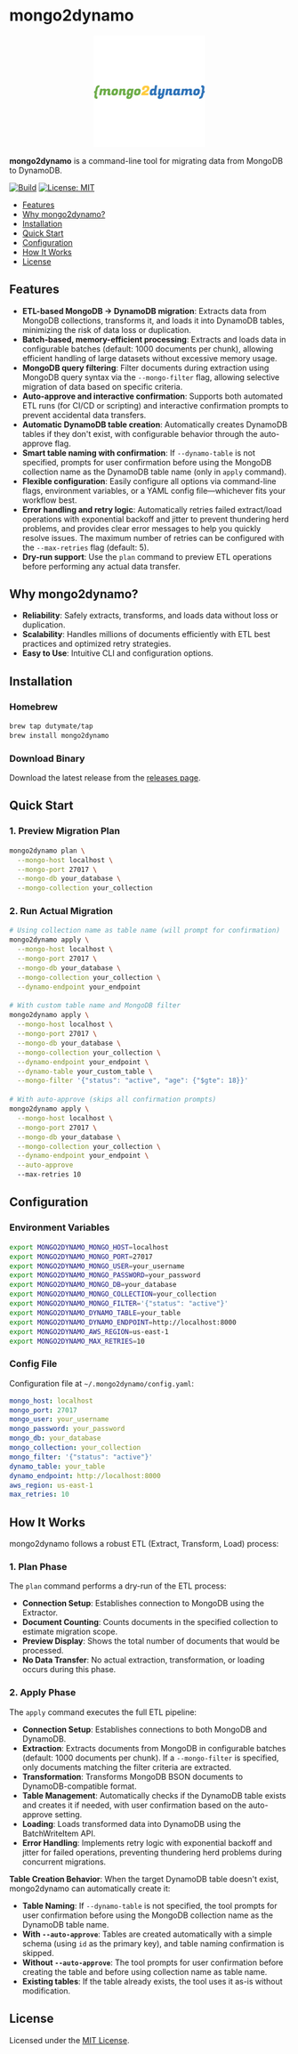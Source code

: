 # mongo2dynamo

<p align="center">
  <img src="images/logo.png" alt="mongo2dynamo Logo" width="200"/>
</p>

**mongo2dynamo** is a command-line tool for migrating data from MongoDB to DynamoDB.

[![Build](https://github.com/dutymate/mongo2dynamo/actions/workflows/build.yaml/badge.svg)](https://github.com/dutymate/mongo2dynamo/actions/workflows/build.yaml)
[![License: MIT](https://img.shields.io/badge/License-MIT-blue.svg)](LICENSE)

- [Features](#features)
- [Why mongo2dynamo?](#why-mongo2dynamo)
- [Installation](#installation)
- [Quick Start](#quick-start)
- [Configuration](#configuration)
- [How It Works](#how-it-works)
- [License](#license)

## Features

- **ETL-based MongoDB → DynamoDB migration**: Extracts data from MongoDB collections, transforms it, and loads it into DynamoDB tables, minimizing the risk of data loss or duplication.
- **Batch-based, memory-efficient processing**: Extracts and loads data in configurable batches (default: 1000 documents per chunk), allowing efficient handling of large datasets without excessive memory usage.
- **MongoDB query filtering**: Filter documents during extraction using MongoDB query syntax via the `--mongo-filter` flag, allowing selective migration of data based on specific criteria.
- **Auto-approve and interactive confirmation**: Supports both automated ETL runs (for CI/CD or scripting) and interactive confirmation prompts to prevent accidental data transfers.
- **Automatic DynamoDB table creation**: Automatically creates DynamoDB tables if they don't exist, with configurable behavior through the auto-approve flag.
- **Smart table naming with confirmation**: If `--dynamo-table` is not specified, prompts for user confirmation before using the MongoDB collection name as the DynamoDB table name (only in `apply` command).
- **Flexible configuration**: Easily configure all options via command-line flags, environment variables, or a YAML config file—whichever fits your workflow best.
- **Error handling and retry logic**: Automatically retries failed extract/load operations with exponential backoff and jitter to prevent thundering herd problems, and provides clear error messages to help you quickly resolve issues. The maximum number of retries can be configured with the `--max-retries` flag (default: 5).
- **Dry-run support**: Use the `plan` command to preview ETL operations before performing any actual data transfer.

## Why mongo2dynamo?

- **Reliability**: Safely extracts, transforms, and loads data without loss or duplication.
- **Scalability**: Handles millions of documents efficiently with ETL best practices and optimized retry strategies.
- **Easy to Use**: Intuitive CLI and configuration options.

## Installation

### Homebrew

```bash
brew tap dutymate/tap
brew install mongo2dynamo
```

### Download Binary

Download the latest release from the [releases page](https://github.com/dutymate/mongo2dynamo/releases).

## Quick Start

### 1. Preview Migration Plan

```bash
mongo2dynamo plan \
  --mongo-host localhost \
  --mongo-port 27017 \
  --mongo-db your_database \
  --mongo-collection your_collection
```

### 2. Run Actual Migration

```bash
# Using collection name as table name (will prompt for confirmation)
mongo2dynamo apply \
  --mongo-host localhost \
  --mongo-port 27017 \
  --mongo-db your_database \
  --mongo-collection your_collection \
  --dynamo-endpoint your_endpoint

# With custom table name and MongoDB filter
mongo2dynamo apply \
  --mongo-host localhost \
  --mongo-port 27017 \
  --mongo-db your_database \
  --mongo-collection your_collection \
  --dynamo-endpoint your_endpoint \
  --dynamo-table your_custom_table \
  --mongo-filter '{"status": "active", "age": {"$gte": 18}}'

# With auto-approve (skips all confirmation prompts)
mongo2dynamo apply \
  --mongo-host localhost \
  --mongo-port 27017 \
  --mongo-db your_database \
  --mongo-collection your_collection \
  --dynamo-endpoint your_endpoint \
  --auto-approve
  --max-retries 10
```

## Configuration

### Environment Variables

```bash
export MONGO2DYNAMO_MONGO_HOST=localhost
export MONGO2DYNAMO_MONGO_PORT=27017
export MONGO2DYNAMO_MONGO_USER=your_username
export MONGO2DYNAMO_MONGO_PASSWORD=your_password
export MONGO2DYNAMO_MONGO_DB=your_database
export MONGO2DYNAMO_MONGO_COLLECTION=your_collection
export MONGO2DYNAMO_MONGO_FILTER='{"status": "active"}'
export MONGO2DYNAMO_DYNAMO_TABLE=your_table
export MONGO2DYNAMO_DYNAMO_ENDPOINT=http://localhost:8000
export MONGO2DYNAMO_AWS_REGION=us-east-1
export MONGO2DYNAMO_MAX_RETRIES=10
```

### Config File

Configuration file at `~/.mongo2dynamo/config.yaml`:

```yaml
mongo_host: localhost
mongo_port: 27017
mongo_user: your_username
mongo_password: your_password
mongo_db: your_database
mongo_collection: your_collection
mongo_filter: '{"status": "active"}'
dynamo_table: your_table
dynamo_endpoint: http://localhost:8000
aws_region: us-east-1
max_retries: 10
```

## How It Works

mongo2dynamo follows a robust ETL (Extract, Transform, Load) process:

### 1. Plan Phase
The `plan` command performs a dry-run of the ETL process:
- **Connection Setup**: Establishes connection to MongoDB using the Extractor.
- **Document Counting**: Counts documents in the specified collection to estimate migration scope.
- **Preview Display**: Shows the total number of documents that would be processed.
- **No Data Transfer**: No actual extraction, transformation, or loading occurs during this phase.

### 2. Apply Phase
The `apply` command executes the full ETL pipeline:
- **Connection Setup**: Establishes connections to both MongoDB and DynamoDB.
- **Extraction**: Extracts documents from MongoDB in configurable batches (default: 1000 documents per chunk). If a `--mongo-filter` is specified, only documents matching the filter criteria are extracted.
- **Transformation**: Transforms MongoDB BSON documents to DynamoDB-compatible format.
- **Table Management**: Automatically checks if the DynamoDB table exists and creates it if needed, with user confirmation based on the auto-approve setting.
- **Loading**: Loads transformed data into DynamoDB using the BatchWriteItem API.
- **Error Handling**: Implements retry logic with exponential backoff and jitter for failed operations, preventing thundering herd problems during concurrent migrations.

**Table Creation Behavior**: When the target DynamoDB table doesn't exist, mongo2dynamo can automatically create it:
- **Table Naming**: If `--dynamo-table` is not specified, the tool prompts for user confirmation before using the MongoDB collection name as the DynamoDB table name.
- **With `--auto-approve`**: Tables are created automatically with a simple schema (using `id` as the primary key), and table naming confirmation is skipped.
- **Without `--auto-approve`**: The tool prompts for user confirmation before creating the table and before using collection name as table name.
- **Existing tables**: If the table already exists, the tool uses it as-is without modification.

## License

Licensed under the [MIT License](LICENSE).
